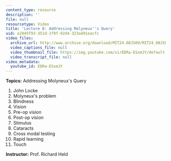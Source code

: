 ```yaml
---
content_type: resource
description: ''
file: null
resourcetype: Video
title: 'Lecture 8: Addressing Molyneux''s Query'
uid: e2845f93-351d-1f9f-92d4-323ad91eacfc
video_files:
  archive_url: http://www.archive.org/download/MIT24.08JS09/MIT24_08JS09_lec08_300k.mp4
  video_captions_file: null
  video_thumbnail_file: https://img.youtube.com/vi/EDRa-ESxmJY/default.jpg
  video_transcript_file: null
video_metadata:
  youtube_id: EDRa-ESxmJY
---
```


**Topics:** Addressing Molyneux's Query

1.  John Locke
2.  Molyneux's problem
3.  Blindness
4.  Vision
5.  Pre-op vision
6.  Post-op vision
7.  Stimulus
8.  Cataracts
9.  Cross modal testing
10.  Rapid learning
11.  Touch

**Instructor:** Prof. Richard Held